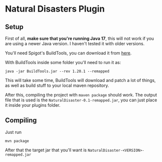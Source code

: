 # Natural Disasters Plugin

## Setup
First of all, **make sure that you're running Java 17**, this will not work if you are using a newer Java version. I haven't tested it with
older versions.

You'll need Spigot's BuildTools, you can download it from [here](https://hub.spigotmc.org/jenkins/job/BuildTools/lastSuccessfulBuild/artifact/target/BuildTools.jar).

With BuildTools inside some folder you'll need to run it as:
````
java -jar BuildTools.jar --rev 1.20.1 --remapped
````
This will take some time, BuildTools will download and patch a lot of things, as well as build stuff to your local
maven repository.

After this, compiling the project with `maven package` should work. The output file that is used is the
`NaturalDisaster-0.1-remapped.jar`, you can just place it inside your plugins folder.

## Compiling

Just run
```
mvn package
```
After that the target jar that you'll want is `NaturalDisaster-<VERSION>-remapped.jar` 
